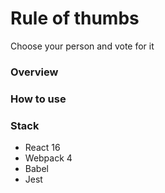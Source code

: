 # Rule of thumbs
Choose your person and vote for it

### Overview

### How to use

### Stack
* React 16
* Webpack 4
* Babel
* Jest

